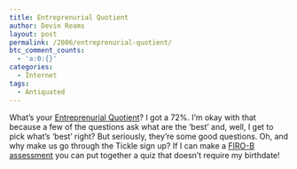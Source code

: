 ```yaml
---
title: Entreprenurial Quotient
author: Devin Reams
layout: post
permalink: /2006/entreprenurial-quotient/
btc_comment_counts:
  - 'a:0:{}'
categories:
  - Internet
tags:
  - Antiquated
---
```

What&#8217;s your [Entreprenurial Quotient][1]? I got a 72%. I&#8217;m okay with that because a few of the questions ask what are the &#8216;best&#8217; and, well, I get to pick what&#8217;s &#8216;best&#8217; right? But seriously, they&#8217;re some good questions. Oh, and why make us go through the Tickle sign up? If I can make a [FIRO-B assessment][2] you can put together a quiz that doesn&#8217;t require my birthdate!

 [1]: http://blog.guykawasaki.com/2006/03/whats_your_eq_e.html
 [2]: http://devinreams.com/firo-b/